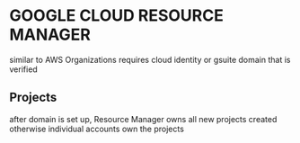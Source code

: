 # GOOGLE CLOUD RESOURCE MANAGER
similar to AWS Organizations
requires cloud identity or gsuite domain that is verified

## Projects
after domain is set up, Resource Manager owns all new projects created
otherwise individual accounts own the projects
